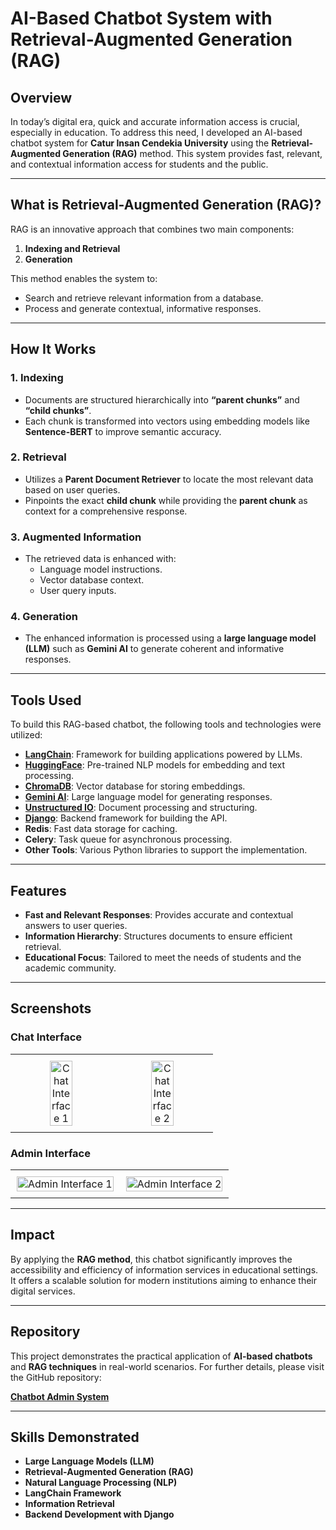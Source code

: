 # AI-Based Chatbot System with Retrieval-Augmented Generation (RAG)

## Overview
In today’s digital era, quick and accurate information access is crucial, especially in education. To address this need, I developed an AI-based chatbot system for **Catur Insan Cendekia University** using the **Retrieval-Augmented Generation (RAG)** method. This system provides fast, relevant, and contextual information access for students and the public.

---

## What is Retrieval-Augmented Generation (RAG)?
RAG is an innovative approach that combines two main components:
1. **Indexing and Retrieval**
2. **Generation**

This method enables the system to:
- Search and retrieve relevant information from a database.
- Process and generate contextual, informative responses.

---

## How It Works

### 1. Indexing
- Documents are structured hierarchically into **“parent chunks”** and **“child chunks”**.
- Each chunk is transformed into vectors using embedding models like **Sentence-BERT** to improve semantic accuracy.

### 2. Retrieval
- Utilizes a **Parent Document Retriever** to locate the most relevant data based on user queries.
- Pinpoints the exact **child chunk** while providing the **parent chunk** as context for a comprehensive response.

### 3. Augmented Information
- The retrieved data is enhanced with:
  - Language model instructions.
  - Vector database context.
  - User query inputs.

### 4. Generation
- The enhanced information is processed using a **large language model (LLM)** such as **Gemini AI** to generate coherent and informative responses.

---

## Tools Used
To build this RAG-based chatbot, the following tools and technologies were utilized:

- **[LangChain](https://www.langchain.com/)**: Framework for building applications powered by LLMs.
- **[HuggingFace](https://huggingface.co/)**: Pre-trained NLP models for embedding and text processing.
- **[ChromaDB](https://www.trychroma.com/)**: Vector database for storing embeddings.
- **[Gemini AI](https://deepmind.google/technologies/gemini/)**: Large language model for generating responses.
- **[Unstructured IO](https://unstructured.io/)**: Document processing and structuring.
- **[Django](https://www.djangoproject.com/)**: Backend framework for building the API.
- **Redis**: Fast data storage for caching.
- **Celery**: Task queue for asynchronous processing.
- **Other Tools**: Various Python libraries to support the implementation.

---

## Features
- **Fast and Relevant Responses**: Provides accurate and contextual answers to user queries.
- **Information Hierarchy**: Structures documents to ensure efficient retrieval.
- **Educational Focus**: Tailored to meet the needs of students and the academic community.

---

## Screenshots

### Chat Interface
<table style="width: 100%; text-align: center; border: none;">
  <tr>
    <td style="width: 50%; padding: 10px;">
      <img src="https://media.licdn.com/dms/image/v2/D562DAQHeJXfiQjtcdA/profile-treasury-image-shrink_1920_1920/profile-treasury-image-shrink_1920_1920/0/1730108056490?e=1740466800&v=beta&t=AoF_6ubwi0Ao0EvfkfCTaltI_C2w2uQrt8JCEYwjLu8" alt="Chat Interface 1" width="50%">
    </td>
    <td style="width: 50%; padding: 10px;">
      <img src="https://media.licdn.com/dms/image/v2/D562DAQHqn-ZlxQgABQ/profile-treasury-image-shrink_1920_1920/profile-treasury-image-shrink_1920_1920/0/1730108067829?e=1740466800&v=beta&t=4F0LTLOtIFj0iwyjXxcZjJbEg0x7CWYFZUMF0nBzLSk" alt="Chat Interface 2" width="50%">
    </td>
  </tr>
</table>

### Admin Interface
<table style="width: 100%; text-align: center; border: none;">
  <tr>
    <td style="width: 50%; padding: 10px;">
      <img src="https://media.licdn.com/dms/image/v2/D562DAQGxqjWKl3j3pA/profile-treasury-image-shrink_800_800/profile-treasury-image-shrink_800_800/0/1730108013356?e=1740466800&v=beta&t=j2HOon810ljCy4_SnCBTmIcAowBuFsBcLfqK3GDzqGI" alt="Admin Interface 1" width="100%">
    </td>
    <td style="width: 50%; padding: 10px;">
      <img src="https://media.licdn.com/dms/image/v2/D562DAQF5qvjBIj9-Wg/profile-treasury-image-shrink_800_800/profile-treasury-image-shrink_800_800/0/1730108027129?e=1740466800&v=beta&t=yAYDLQFPBK5BEiUgJXszAa83zJP1Rx7Q1dgJG7q6JjQ" alt="Admin Interface 2" width="100%">
    </td>
  </tr>
</table>

---

## Impact
By applying the **RAG method**, this chatbot significantly improves the accessibility and efficiency of information services in educational settings. It offers a scalable solution for modern institutions aiming to enhance their digital services.

---

## Repository
This project demonstrates the practical application of **AI-based chatbots** and **RAG techniques** in real-world scenarios. For further details, please visit the GitHub repository:

**[Chatbot Admin System](https://github.com/tribber93/chatbot-admin)**

---

## Skills Demonstrated
- **Large Language Models (LLM)**
- **Retrieval-Augmented Generation (RAG)**
- **Natural Language Processing (NLP)**
- **LangChain Framework**
- **Information Retrieval**
- **Backend Development with Django**
